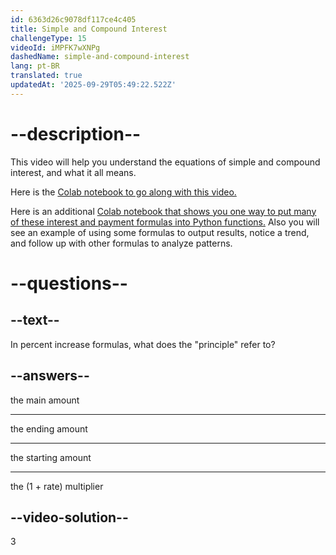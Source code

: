 ```yaml
---
id: 6363d26c9078df117ce4c405
title: Simple and Compound Interest
challengeType: 15
videoId: iMPFK7wXNPg
dashedName: simple-and-compound-interest
lang: pt-BR
translated: true
updatedAt: '2025-09-29T05:49:22.522Z'
---
```


# --description--

This video will help you understand the equations of simple and compound interest, and what it all means.

Here is the <a href="https://colab.research.google.com/drive/1IVBaeX84arJXS73raRROaxbz4qMyFVb6?usp=sharing" target="_blank" rel="noopener noreferrer nofollow">Colab notebook to go along with this video.</a>

Here is an additional <a href="https://colab.research.google.com/drive/1-HWYmzKn6HmEUWMBv7G525CpoQpm8TnN?usp=sharing" target="_blank" rel="noopener noreferrer nofollow">Colab notebook that shows you one way to put many of these interest and payment formulas into Python functions.</a> Also you will see an example of using some formulas to output results, notice a trend, and follow up with other formulas to analyze patterns.

# --questions--

## --text--

In percent increase formulas, what does the "principle" refer to?

## --answers--

the main amount

---

the ending amount

---

the starting amount

---

the (1 + rate) multiplier

## --video-solution--

3
